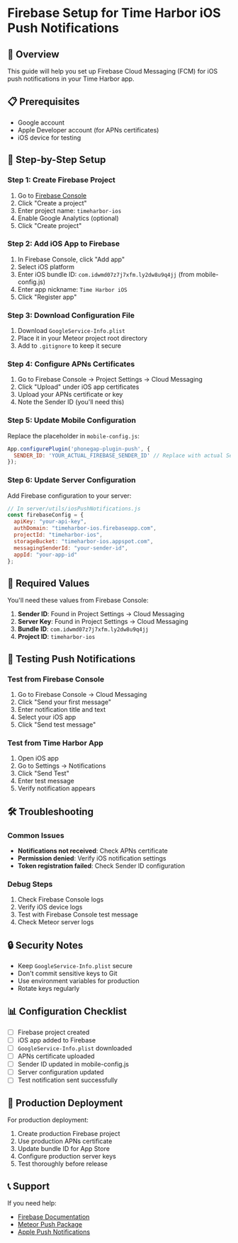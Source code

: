 # Firebase Setup for Time Harbor iOS Push Notifications

## 🎯 Overview
This guide will help you set up Firebase Cloud Messaging (FCM) for iOS push notifications in your Time Harbor app.

## 📋 Prerequisites
- Google account
- Apple Developer account (for APNs certificates)
- iOS device for testing

## 🔧 Step-by-Step Setup

### Step 1: Create Firebase Project
1. Go to [Firebase Console](https://console.firebase.google.com/)
2. Click "Create a project"
3. Enter project name: `timeharbor-ios`
4. Enable Google Analytics (optional)
5. Click "Create project"

### Step 2: Add iOS App to Firebase
1. In Firebase Console, click "Add app"
2. Select iOS platform
3. Enter iOS bundle ID: `com.idwmd07z7j7xfm.ly2dw8u9q4jj` (from mobile-config.js)
4. Enter app nickname: `Time Harbor iOS`
5. Click "Register app"

### Step 3: Download Configuration File
1. Download `GoogleService-Info.plist`
2. Place it in your Meteor project root directory
3. Add to `.gitignore` to keep it secure

### Step 4: Configure APNs Certificates
1. Go to Firebase Console → Project Settings → Cloud Messaging
2. Click "Upload" under iOS app certificates
3. Upload your APNs certificate or key
4. Note the Sender ID (you'll need this)

### Step 5: Update Mobile Configuration
Replace the placeholder in `mobile-config.js`:

```javascript
App.configurePlugin('phonegap-plugin-push', {
  SENDER_ID: 'YOUR_ACTUAL_FIREBASE_SENDER_ID' // Replace with actual Sender ID
});
```

### Step 6: Update Server Configuration
Add Firebase configuration to your server:

```javascript
// In server/utils/iosPushNotifications.js
const firebaseConfig = {
  apiKey: "your-api-key",
  authDomain: "timeharbor-ios.firebaseapp.com",
  projectId: "timeharbor-ios",
  storageBucket: "timeharbor-ios.appspot.com",
  messagingSenderId: "your-sender-id",
  appId: "your-app-id"
};
```

## 🔑 Required Values

You'll need these values from Firebase Console:

1. **Sender ID**: Found in Project Settings → Cloud Messaging
2. **Server Key**: Found in Project Settings → Cloud Messaging
3. **Bundle ID**: `com.idwmd07z7j7xfm.ly2dw8u9q4jj`
4. **Project ID**: `timeharbor-ios`

## 📱 Testing Push Notifications

### Test from Firebase Console
1. Go to Firebase Console → Cloud Messaging
2. Click "Send your first message"
3. Enter notification title and text
4. Select your iOS app
5. Click "Send test message"

### Test from Time Harbor App
1. Open iOS app
2. Go to Settings → Notifications
3. Click "Send Test"
4. Enter test message
5. Verify notification appears

## 🛠️ Troubleshooting

### Common Issues
- **Notifications not received**: Check APNs certificate
- **Permission denied**: Verify iOS notification settings
- **Token registration failed**: Check Sender ID configuration

### Debug Steps
1. Check Firebase Console logs
2. Verify iOS device logs
3. Test with Firebase Console test message
4. Check Meteor server logs

## 🔒 Security Notes

- Keep `GoogleService-Info.plist` secure
- Don't commit sensitive keys to Git
- Use environment variables for production
- Rotate keys regularly

## 📊 Configuration Checklist

- [ ] Firebase project created
- [ ] iOS app added to Firebase
- [ ] `GoogleService-Info.plist` downloaded
- [ ] APNs certificate uploaded
- [ ] Sender ID updated in mobile-config.js
- [ ] Server configuration updated
- [ ] Test notification sent successfully

## 🚀 Production Deployment

For production deployment:
1. Create production Firebase project
2. Use production APNs certificate
3. Update bundle ID for App Store
4. Configure production server keys
5. Test thoroughly before release

## 📞 Support

If you need help:
- [Firebase Documentation](https://firebase.google.com/docs/cloud-messaging)
- [Meteor Push Package](https://github.com/activitree/push)
- [Apple Push Notifications](https://developer.apple.com/notifications/)
